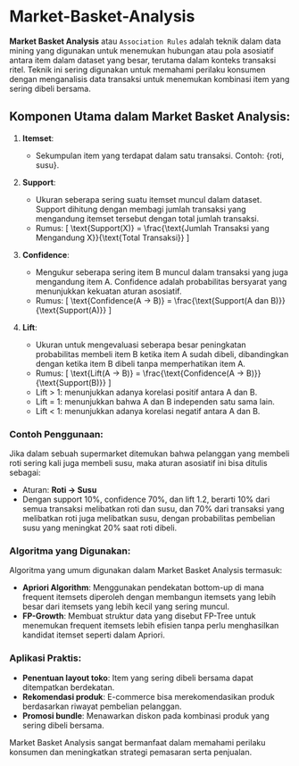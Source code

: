 
# Market-Basket-Analysis

**Market Basket Analysis** atau `Association Rules` adalah teknik dalam data mining yang digunakan untuk menemukan hubungan atau pola asosiatif antara item dalam dataset yang besar, terutama dalam konteks transaksi ritel. Teknik ini sering digunakan untuk memahami perilaku konsumen dengan menganalisis data transaksi untuk menemukan kombinasi item yang sering dibeli bersama. 

## Komponen Utama dalam Market Basket Analysis:

1. **Itemset**: 
   - Sekumpulan item yang terdapat dalam satu transaksi. Contoh: {roti, susu}.

2. **Support**: 
   - Ukuran seberapa sering suatu itemset muncul dalam dataset. Support dihitung dengan membagi jumlah transaksi yang mengandung itemset tersebut dengan total jumlah transaksi. 
   - Rumus: 
     \[
     \text{Support(X)} = \frac{\text{Jumlah Transaksi yang Mengandung X}}{\text{Total Transaksi}}
     \]

3. **Confidence**: 
   - Mengukur seberapa sering item B muncul dalam transaksi yang juga mengandung item A. Confidence adalah probabilitas bersyarat yang menunjukkan kekuatan aturan asosiatif.
   - Rumus:
     \[
     \text{Confidence(A → B)} = \frac{\text{Support(A dan B)}}{\text{Support(A)}}
     \]

4. **Lift**: 
   - Ukuran untuk mengevaluasi seberapa besar peningkatan probabilitas membeli item B ketika item A sudah dibeli, dibandingkan dengan ketika item B dibeli tanpa memperhatikan item A.
   - Rumus:
     \[
     \text{Lift(A → B)} = \frac{\text{Confidence(A → B)}}{\text{Support(B)}}
     \]
   - Lift > 1: menunjukkan adanya korelasi positif antara A dan B.
   - Lift = 1: menunjukkan bahwa A dan B independen satu sama lain.
   - Lift < 1: menunjukkan adanya korelasi negatif antara A dan B.

### Contoh Penggunaan:
Jika dalam sebuah supermarket ditemukan bahwa pelanggan yang membeli roti sering kali juga membeli susu, maka aturan asosiatif ini bisa ditulis sebagai:
- Aturan: **Roti → Susu**
- Dengan support 10%, confidence 70%, dan lift 1.2, berarti 10% dari semua transaksi melibatkan roti dan susu, dan 70% dari transaksi yang melibatkan roti juga melibatkan susu, dengan probabilitas pembelian susu yang meningkat 20% saat roti dibeli.

### Algoritma yang Digunakan:
Algoritma yang umum digunakan dalam Market Basket Analysis termasuk:
- **Apriori Algorithm**: Menggunakan pendekatan bottom-up di mana frequent itemsets diperoleh dengan membangun itemsets yang lebih besar dari itemsets yang lebih kecil yang sering muncul.
- **FP-Growth**: Membuat struktur data yang disebut FP-Tree untuk menemukan frequent itemsets lebih efisien tanpa perlu menghasilkan kandidat itemset seperti dalam Apriori.

### Aplikasi Praktis:
- **Penentuan layout toko**: Item yang sering dibeli bersama dapat ditempatkan berdekatan.
- **Rekomendasi produk**: E-commerce bisa merekomendasikan produk berdasarkan riwayat pembelian pelanggan.
- **Promosi bundle**: Menawarkan diskon pada kombinasi produk yang sering dibeli bersama.

Market Basket Analysis sangat bermanfaat dalam memahami perilaku konsumen dan meningkatkan strategi pemasaran serta penjualan.
